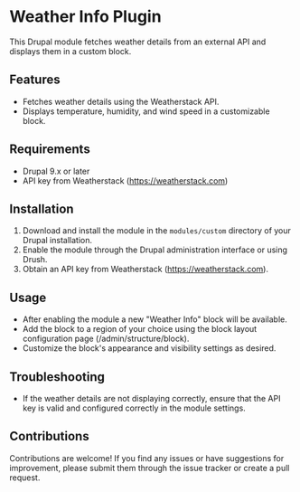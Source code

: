 # Weather Info Plugin

This Drupal module fetches weather details from an external API and displays them in a custom block.

## Features

- Fetches weather details using the Weatherstack API.
- Displays temperature, humidity, and wind speed in a customizable block.

## Requirements

- Drupal 9.x or later
- API key from Weatherstack (https://weatherstack.com)

## Installation

1. Download and install the module in the `modules/custom` directory of your Drupal installation.
2. Enable the module through the Drupal administration interface or using Drush.
3. Obtain an API key from Weatherstack (https://weatherstack.com).
   
## Usage

- After enabling the module a new "Weather Info" block will be available.
- Add the block to a region of your choice using the block layout configuration page (/admin/structure/block).
- Customize the block's appearance and visibility settings as desired.

## Troubleshooting

- If the weather details are not displaying correctly, ensure that the API key is valid and configured correctly in the module settings.

## Contributions

Contributions are welcome! If you find any issues or have suggestions for improvement, please submit them through the issue tracker or create a pull request.

